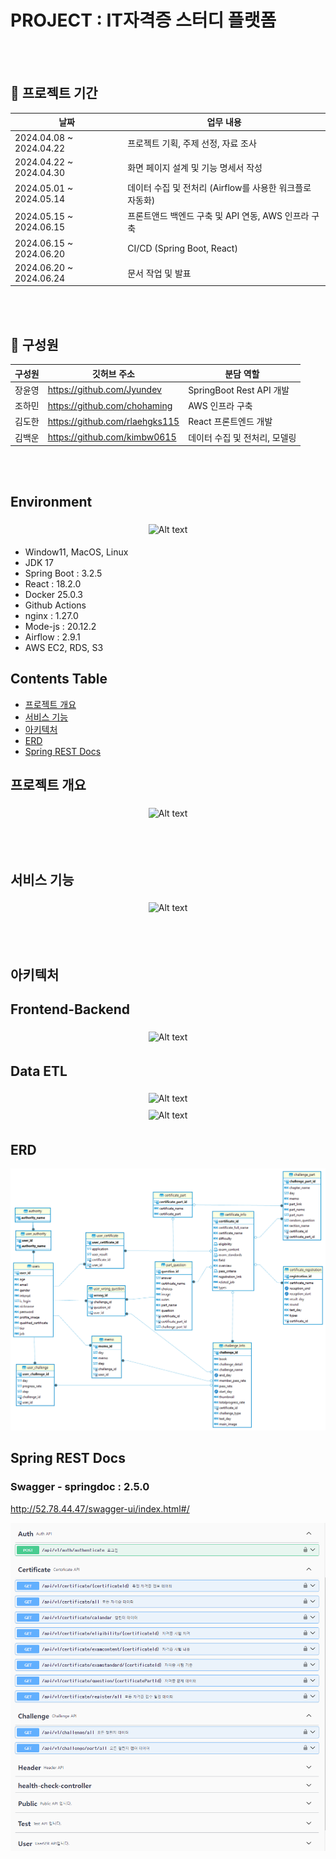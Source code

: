 # PROJECT : IT자격증 스터디 플랫폼 

</br></br>

## 📆 프로젝트 기간 

| 날짜 | 업무 내용 |
| --- | --- |
| 2024.04.08 ~ 2024.04.22 | 프로젝트 기획, 주제 선정, 자료 조사 |
| 2024.04.22 ~ 2024.04.30 | 화면 페이지 설계 및 기능 명세서 작성 |
| 2024.05.01 ~ 2024.05.14 | 데이터 수집 및 전처리 (Airflow를 사용한 워크플로 자동화) |
| 2024.05.15 ~ 2024.06.15 | 프론트앤드 백엔드 구축 및 API 연동, AWS 인프라 구축 |
| 2024.06.15 ~ 2024.06.20 | CI/CD (Spring Boot, React) |
| 2024.06.20 ~ 2024.06.24 | 문서 작업 및 발표 |

</br></br>

## 🕺 구성원

| 구성원 | 깃허브 주소 | 분담 역할 |
| --- | --- | --- |
| 장윤영 | https://github.com/Jyundev | SpringBoot Rest API 개발|
| 조하민 | https://github.com/chohaming |AWS 인프라 구축|
| 김도한 | https://github.com/rlaehgks115 |React 프론트엔드 개발|
| 김백운 | https://github.com/kimbw0615 | 데이터 수집 및 전처리, 모델링|

</br></br>


## Environment

<div align="center">
  <img src="https://github-production-user-asset-6210df.s3.amazonaws.com/83933219/341933055-6b85c800-e28c-41c2-ab80-e112e6eb46dd.png?X-Amz-Algorithm=AWS4-HMAC-SHA256&X-Amz-Credential=AKIAVCODYLSA53PQK4ZA%2F20240622%2Fus-east-1%2Fs3%2Faws4_request&X-Amz-Date=20240622T043650Z&X-Amz-Expires=300&X-Amz-Signature=b2a9bb8d4cc0267811649c84d562af4db9a6aab0455f61fa0363bf74ca769fad&X-Amz-SignedHeaders=host&actor_id=83933219&key_id=0&repo_id=811617170" alt="Alt text" style="width: 75%; margin: 5px;">
</div>

- Window11, MacOS, Linux
- JDK 17
- Spring Boot : 3.2.5
- React : 18.2.0
- Docker 25.0.3
- Github Actions
- nginx : 1.27.0
- Mode-js : 20.12.2
- Airflow : 2.9.1
- AWS EC2, RDS, S3

## Contents Table

- [프로젝트 개요](#프로젝트-개요)
- [서비스 기능](#서비스-기능)
- [아키텍처](#아키텍처)
- [ERD](#ERD)
- [Spring REST Docs](#Spring-REST-Docs)


## 프로젝트 개요

<div align="center">
  <img src="https://github.com/pladata-encore/DE29-final-plzEatYun-ddajait/assets/83933219/3aa5391c-6dd4-4590-8f5a-699eae45d2a2" alt="Alt text" style="width: 75%; margin: 5px;">
</div>


</br></br>

## 서비스 기능

<div align="center">
  <img src="https://github-production-user-asset-6210df.s3.amazonaws.com/83933219/341932154-1f2d3a88-ca72-4482-8b54-f41342b11246.png?X-Amz-Algorithm=AWS4-HMAC-SHA256&X-Amz-Credential=AKIAVCODYLSA53PQK4ZA%2F20240622%2Fus-east-1%2Fs3%2Faws4_request&X-Amz-Date=20240622T043506Z&X-Amz-Expires=300&X-Amz-Signature=bfeaf88d8b44356e2f17f646084794b2639acd54f8d7b01929f59e3cf43e83c8&X-Amz-SignedHeaders=host&actor_id=83933219&key_id=0&repo_id=811617170" alt="Alt text" style="width: 75%; margin: 5px;">
</div>

</br></br>

## 아키텍처
## Frontend-Backend

<div align="center">
  <img src="https://github-production-user-asset-6210df.s3.amazonaws.com/83933219/341933705-28c138aa-7065-4f79-9b4d-088a75f08439.png?X-Amz-Algorithm=AWS4-HMAC-SHA256&X-Amz-Credential=AKIAVCODYLSA53PQK4ZA%2F20240622%2Fus-east-1%2Fs3%2Faws4_request&X-Amz-Date=20240622T043853Z&X-Amz-Expires=300&X-Amz-Signature=2f0463b97f4117b1c2cfb62049238294974125690feb80f6592a772a59f0134e&X-Amz-SignedHeaders=host&actor_id=83933219&key_id=0&repo_id=811617170" alt="Alt text" style="width: 75%; margin: 5px;">
</div>


## Data ETL

<div align="center">
  <img src="https://github-production-user-asset-6210df.s3.amazonaws.com/83933219/341933906-ad07d36c-4f4c-4a6b-9cef-8c883bbe9162.png?X-Amz-Algorithm=AWS4-HMAC-SHA256&X-Amz-Credential=AKIAVCODYLSA53PQK4ZA%2F20240622%2Fus-east-1%2Fs3%2Faws4_request&X-Amz-Date=20240622T044035Z&X-Amz-Expires=300&X-Amz-Signature=97052a9a655218b2e1f9ba1f0c9f7c9b464c88a5644012c05f80f196c335758a&X-Amz-SignedHeaders=host&actor_id=83933219&key_id=0&repo_id=811617170" alt="Alt text" style="width: 75%; margin: 5px;">
</div>

<div align="center">
<img src="https://github-production-user-asset-6210df.s3.amazonaws.com/83933219/341934323-6ebe4fb2-10b8-4c93-9809-1c7a99124ad3.png?X-Amz-Algorithm=AWS4-HMAC-SHA256&X-Amz-Credential=AKIAVCODYLSA53PQK4ZA%2F20240622%2Fus-east-1%2Fs3%2Faws4_request&X-Amz-Date=20240622T044610Z&X-Amz-Expires=300&X-Amz-Signature=f97783a460cd9678049829f4de2bd121b3d6891735db8c198bd7609d65f257b0&X-Amz-SignedHeaders=host&actor_id=83933219&key_id=0&repo_id=811617170" alt="Alt text" style="width: 75%; margin: 5px;">
</div>

## ERD 

![ERD](/image/ERD-DDAJAIT.png)


## Spring REST Docs
###  Swagger - springdoc : 2.5.0
http://52.78.44.47/swagger-ui/index.html#/

![swagger](/image/swagger.png)

